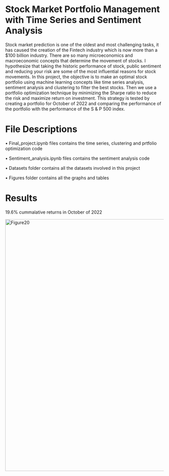 # Stock Market Portfolio Management with Time Series and Sentiment Analysis

Stock market prediction is one of the oldest and most challenging tasks, it has caused the creation of the Fintech industry which is now more than a $100 billion industry. There are so many microeconomics and macroeconomic concepts that determine the movement of stocks. I hypothesize that taking the historic performance of stock, public sentiment and reducing your risk are some of the most influential reasons for stock movements. In this project, the objective is to make an optimal stock portfolio using machine learning concepts like time series analysis, sentiment analysis and clustering to filter the best stocks. Then we use a portfolio optimization technique by minimizing the Sharpe ratio to reduce the risk and maximize return on investment. This strategy is tested by creating a portfolio for October of 2022 and comparing the performance of the portfolio with the performance of the S & P 500 index.

# File Descriptions
•	Final_project.ipynb files contains the time series, clustering and prtfolio optimization code

•	Sentiment_analysis.ipynb files contains the sentiment analysis code

•	Datasets folder contains all the datasets involved in this project 

•	Figures folder contains all the graphs and tables

# Results

19.6% cummalative returns in October of 2022


<img width="800" alt="Figure20" src="https://user-images.githubusercontent.com/22672001/204211105-4c9bd5ba-baf6-42fc-8424-e110c1c28d5a.png">
